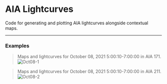 # AIA Lightcurves

Code for generating and plotting AIA lightcurves alongside contextual maps.

---
### Examples
> Maps and lightcurves for October 08, 2021 5:00:10-7:00:00 in AIA 171.
![Oct08-1]()

> Maps and lightcurves for October 08, 2021 5:00:10-7:00:00 in AIA 211.
![Oct08-2]()
